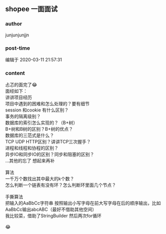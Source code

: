 ## shopee 一面面试
### author 
junjunjunjjn
### post-time 

编辑于  2020-03-11 21:57:31
### content 
<div class="post-topic-des nc-post-content">
 忐忑的面完了😂
 <br/>
 面经如下：
 <br/>
 讲讲项目经历
 <br/>
 项目中遇到的困难和怎么处理的？要有细节
 <br/>
 session 和cookie 有什么区别？
 <br/>
 事务的隔离级别？
 <br/>
 数据库的索引怎么实现的？（B+树）
 <br/>
 B+树和B树的区别？B+树的优点？
 <br/>
 数据库的三范式是什么？
 <br/>
 TCP UDP HTTP区别？讲讲TCP三次握手？
 <br/>
 进程和线程和协程的区别？
 <br/>
 异步IO和同步IO的区别？同步和阻塞的区别？
 <br/>
 …其他的忘了 想起来再补
 <br/>
 <br/>
 算法
 <br/>
 一千万个数找出其中最大的k个数？
 <br/>
 怎么判断一个链表有没有环？怎么判断环里面几个节点？
 <br/>
 <br/>
 手撕算法
 <br/>
 把输入的AaBbCc字符串 按照输出小写字母在前大写字母在后的顺序输出，比如AaBbCc输出abcABC（最好不借助其他空间）
 <br/>
 我比较菜，借助了StringBuilder 然后两次for循环
 <br/>
 <br/>
 😂
</div>
